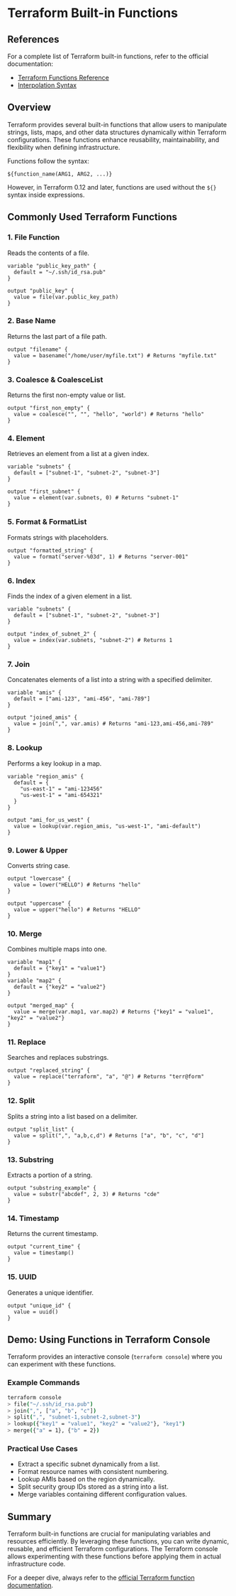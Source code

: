 # Terraform Built-in Functions

## References
For a complete list of Terraform built-in functions, refer to the official documentation:
- [Terraform Functions Reference](https://developer.hashicorp.com/terraform/language/functions)
- [Interpolation Syntax](https://developer.hashicorp.com/terraform/language/expressions)

## Overview
Terraform provides several built-in functions that allow users to manipulate strings, lists, maps, and other data structures dynamically within Terraform configurations. These functions enhance reusability, maintainability, and flexibility when defining infrastructure.

Functions follow the syntax:
```
${function_name(ARG1, ARG2, ...)}
```
However, in Terraform 0.12 and later, functions are used without the `${}` syntax inside expressions.

## Commonly Used Terraform Functions

### 1. **File Function**
Reads the contents of a file.
```hcl
variable "public_key_path" {
  default = "~/.ssh/id_rsa.pub"
}

output "public_key" {
  value = file(var.public_key_path)
}
```

### 2. **Base Name**
Returns the last part of a file path.
```hcl
output "filename" {
  value = basename("/home/user/myfile.txt") # Returns "myfile.txt"
}
```

### 3. **Coalesce & CoalesceList**
Returns the first non-empty value or list.
```hcl
output "first_non_empty" {
  value = coalesce("", "", "hello", "world") # Returns "hello"
}
```

### 4. **Element**
Retrieves an element from a list at a given index.
```hcl
variable "subnets" {
  default = ["subnet-1", "subnet-2", "subnet-3"]
}

output "first_subnet" {
  value = element(var.subnets, 0) # Returns "subnet-1"
}
```

### 5. **Format & FormatList**
Formats strings with placeholders.
```hcl
output "formatted_string" {
  value = format("server-%03d", 1) # Returns "server-001"
}
```

### 6. **Index**
Finds the index of a given element in a list.
```hcl
variable "subnets" {
  default = ["subnet-1", "subnet-2", "subnet-3"]
}

output "index_of_subnet_2" {
  value = index(var.subnets, "subnet-2") # Returns 1
}
```

### 7. **Join**
Concatenates elements of a list into a string with a specified delimiter.
```hcl
variable "amis" {
  default = ["ami-123", "ami-456", "ami-789"]
}

output "joined_amis" {
  value = join(",", var.amis) # Returns "ami-123,ami-456,ami-789"
}
```

### 8. **Lookup**
Performs a key lookup in a map.
```hcl
variable "region_amis" {
  default = {
    "us-east-1" = "ami-123456"
    "us-west-1" = "ami-654321"
  }
}

output "ami_for_us_west" {
  value = lookup(var.region_amis, "us-west-1", "ami-default")
}
```

### 9. **Lower & Upper**
Converts string case.
```hcl
output "lowercase" {
  value = lower("HELLO") # Returns "hello"
}
```

```hcl
output "uppercase" {
  value = upper("hello") # Returns "HELLO"
}
```

### 10. **Merge**
Combines multiple maps into one.
```hcl
variable "map1" {
  default = {"key1" = "value1"}
}
variable "map2" {
  default = {"key2" = "value2"}
}

output "merged_map" {
  value = merge(var.map1, var.map2) # Returns {"key1" = "value1", "key2" = "value2"}
}
```

### 11. **Replace**
Searches and replaces substrings.
```hcl
output "replaced_string" {
  value = replace("terraform", "a", "@") # Returns "terr@form"
}
```

### 12. **Split**
Splits a string into a list based on a delimiter.
```hcl
output "split_list" {
  value = split(",", "a,b,c,d") # Returns ["a", "b", "c", "d"]
}
```

### 13. **Substring**
Extracts a portion of a string.
```hcl
output "substring_example" {
  value = substr("abcdef", 2, 3) # Returns "cde"
}
```

### 14. **Timestamp**
Returns the current timestamp.
```hcl
output "current_time" {
  value = timestamp()
}
```

### 15. **UUID**
Generates a unique identifier.
```hcl
output "unique_id" {
  value = uuid()
}
```

## Demo: Using Functions in Terraform Console
Terraform provides an interactive console (`terraform console`) where you can experiment with these functions.

### Example Commands
```sh
terraform console
> file("~/.ssh/id_rsa.pub")
> join(",", ["a", "b", "c"])
> split(",", "subnet-1,subnet-2,subnet-3")
> lookup({"key1" = "value1", "key2" = "value2"}, "key1")
> merge({"a" = 1}, {"b" = 2})
```

### Practical Use Cases
- Extract a specific subnet dynamically from a list.
- Format resource names with consistent numbering.
- Lookup AMIs based on the region dynamically.
- Split security group IDs stored as a string into a list.
- Merge variables containing different configuration values.

## Summary
Terraform built-in functions are crucial for manipulating variables and resources efficiently. By leveraging these functions, you can write dynamic, reusable, and efficient Terraform configurations. The Terraform console allows experimenting with these functions before applying them in actual infrastructure code.

For a deeper dive, always refer to the [official Terraform function documentation](https://developer.hashicorp.com/terraform/language/functions).

